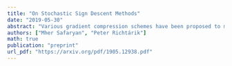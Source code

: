 ```yaml
---
title: "On Stochastic Sign Descent Methods"
date: "2019-05-30"
abstract: "Various gradient compression schemes have been proposed to mitigate the communication cost in distributed training of large scale machine learning models. Sign-based methods, such as signSGD, have recently been gaining popularity because of their simple compression rule and connection to adaptive gradient methods, like ADAM. In this paper, we perform a general analysis of sign-based methods for non-convex optimization. Our analysis is built on intuitive bounds on success probabilities and does not rely on special noise distributions nor on the boundedness of the variance of stochastic gradients. Extending the theory to distributed setting within a parameter server framework, we assure variance reduction with respect to number of nodes, maintaining 1-bit compression in both directions and using small mini-batch sizes. We validate our theoretical findings experimentally."
authors: ["Mher Safaryan", "Peter Richtárik"]
math: true
publication: "preprint"
url_pdf: "https://arxiv.org/pdf/1905.12938.pdf"
---
```

